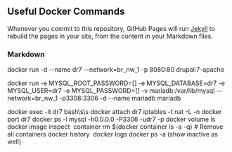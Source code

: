 ## Useful Docker Commands

Whenever you commit to this repository, GitHub Pages will run [Jekyll](https://jekyllrb.com/) to rebuild the pages in your site, from the content in your Markdown files.

### Markdown

docker run -d --name dr7 --network=br_nw_1 -p 8080:80 drupal:7-apache

docker run -e MYSQL_ROOT_PASSWORD=[] -e MYSQL_DATABASE=dr7 -e MYSQL_USER=dr7 -e MYSQL_PASSWORD=[] -v mariadb:/var/lib/mysql --network=br_nw_1 -p3308:3306 -d --name mariadb mariadb

docker exec -it dr7 bash\s\s
docker attach dr7
iptables -t nat -L -n
docker port dr7
docker ps -l
mysql -h0.0.0.0 -P3306 -udr7 -p
docker volume ls
docker image inspect <image>
container rm $(docker container ls -a -q)         # Remove all containers
docker history <image id>
docker logs <instance id>
docker ps -a (show inactive as well)
